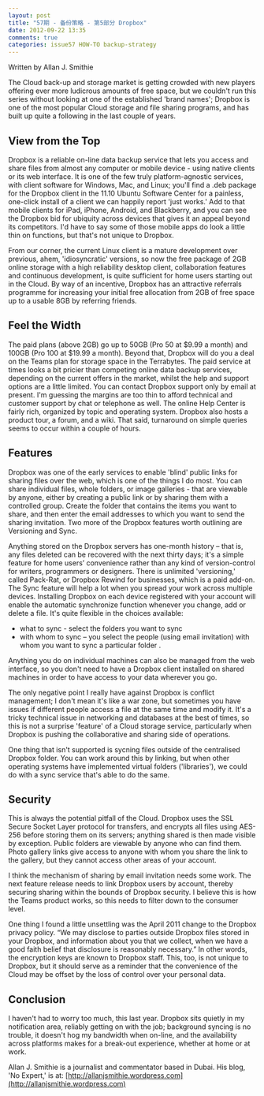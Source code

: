```yaml
---
layout: post
title: "57期 - 备份策略 - 第5部分 Dropbox"
date: 2012-09-22 13:35
comments: true
categories: issue57 HOW-TO backup-strategy
---
```


Written by Allan J. Smithie

The Cloud back-up and storage market is getting crowded with new players offering ever more ludicrous amounts of free space, but we couldn't run this series without looking at one of the established 'brand names'; Dropbox is one of the most popular Cloud storage and file sharing programs, and has built up quite a following in the last couple of years.

## View from the Top

Dropbox is a reliable on-line data backup service that lets you access and share files from almost any computer or mobile device - using native clients or its web interface. It is one of the few truly platform-agnostic services, with client software for Windows, Mac, and Linux; you'll find a .deb package for the Dropbox client in the 11.10 Ubuntu Software Center for a painless, one-click install of a client we can happily report 'just works.' Add to that mobile clients for iPad, iPhone, Android, and Blackberry, and you can see the Dropbox bid for ubiquity across devices that gives it an appeal beyond its competitors. I'd have to say some of those mobile apps do look a little thin on functions, but that's not unique to Dropbox.

From our corner, the current Linux client is a mature development over previous, ahem, 'idiosyncratic' versions, so now the free package of 2GB online storage with a high reliability desktop client, collaboration features and continuous development, is quite sufficient for home users starting out in the Cloud. By way of an incentive, Dropbox has an attractive referrals programme for increasing your initial free allocation from 2GB of free space up to a usable 8GB by referring friends. 

## Feel the Width

The paid plans (above 2GB) go up to 50GB (Pro 50 at $9.99 a month) and 100GB (Pro 100 at $19.99 a month). Beyond that, Dropbox will do you a deal on the Teams plan for storage space in the Terrabytes. The paid service at times looks a bit pricier than competing online data backup services, depending on the current offers in the market, whilst the help and support options are a little limited. You can contact Dropbox support only by email at present. I'm guessing the margins are too thin to afford technical and customer support by chat or telephone as well. The online Help Center is fairly rich, organized by topic and operating system. Dropbox also hosts a product tour, a forum, and a wiki. That said, turnaround on simple queries seems to occur within a couple of hours.

## Features

Dropbox was one of the early services to enable 'blind' public links for sharing files over the web, which is one of the things I do most. You can share individual files, whole folders, or image galleries - that are viewable by anyone, either by creating a public link or by sharing them with a controlled group. Create the folder that contains the items you want to share, and then enter the email addresses to which you want to send the sharing invitation. Two more of the Dropbox features worth outlining are Versioning and Sync. 

Anything stored on the Dropbox servers has one-month history – that is, any files deleted can be recovered with the next thirty days; it's a simple feature for home users’ convenience rather than any kind of version-control for writers, programmers or designers. There is unlimited 'versioning,' called Pack-Rat, or Dropbox Rewind for businesses, which is a paid add-on.
The Sync feature will help a lot when you spread your work across multiple devices. Installing Dropbox on each device registered with your account will enable the automatic synchronize function whenever you change, add or delete a file. It's quite flexible in the choices available:

- what to sync - select the folders you want to sync
- with whom to sync – you select the people (using email invitation) with whom you want to sync a particular folder .

Anything you do on individual machines can also be managed from the web interface, so you don't need to have a Dropbox client installed on shared machines in order to have access to your data wherever you go. 

The only negative point I really have against Dropbox is conflict management; I don't mean it's like a war zone, but sometimes you have issues if different people access a file at the same time and modify it. It's a tricky technical issue in networking and databases at the best of times, so this is not a surprise 'feature' of a Cloud storage service, particularly when Dropbox is pushing the collaborative and sharing side of operations.

One thing that isn't supported is sycning files outside of the centralised Dropbox folder. You can work around this by linking, but when other operating systems have implemented virtual folders ('libraries'), we could do with a sync service that's able to do the same.

## Security

This is always the potential pitfall of the Cloud. Dropbox uses the SSL Secure Socket Layer protocol for transfers, and encrypts all files using AES-256 before storing them on its servers; anything shared is then made visible by exception. Public folders are viewable by anyone who can find them. Photo gallery links give access to anyone with whom you share the link to the gallery, but they cannot access other areas of your account.

I think the mechanism of sharing by email invitation needs some work. The next feature release needs to link Dropbox users by account, thereby securing sharing within the bounds of Dropbox security. I believe this is how the Teams product works, so this needs to filter down to the consumer level.

One thing I found a little unsettling was the April 2011 change to the Dropbox privacy policy. “We may disclose to parties outside Dropbox files stored in your Dropbox, and information about you that we collect, when we have a good faith belief that disclosure is reasonably necessary.” In other words, the encryption keys are known to Dropbox staff. This, too, is not unique to Dropbox, but it should serve as a reminder that the convenience of the Cloud may be offset by the loss of control over your personal data.
 
## Conclusion

I haven't had to worry too much, this last year. Dropbox sits quietly in my notification area, reliably getting on with the job; background syncing is no trouble, it doesn't hog my bandwidth when on-line, and the availability across platforms makes for a break-out experience, whether at home or at work.


Allan J. Smithie is a journalist and commentator based in Dubai. His blog, 'No Expert,' is at: [http://allanjsmithie.wordpress.com](http://allanjsmithie.wordpress.com)
